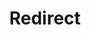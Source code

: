 ﻿---
layout: src/layouts/Redirect.astro
title: Redirect
redirect: https://yamldoc.liuyan.wang/docs/packaging-applications/create-packages
pubDate:  2023-01-01
navSearch: false
navSitemap: false
navMenu: false
---
